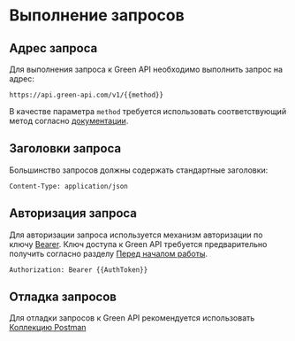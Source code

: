 # Выполнение запросов

## Адрес запроса

Для выполнения запроса к Green API необходимо выполнить запрос на адрес:

```
https://api.green-api.com/v1/{{method}}
```

В качестве параметра `method` требуется использовать соответствующий метод согласно [документации](api/index.md).

## Заголовки запроса
Большинство запросов должны содержать стандартные заголовки:

```
Content-Type: application/json
```

## Авторизация запроса

Для авторизации запроса используется механизм авторизации по ключу [Bearer](https://tools.ietf.org/html/draft-ietf-oauth-v2-bearer-23). Ключ доступа к Green API требуется предварительно получить согласно разделу [Перед началом работы](before-start.md).

```
Authorization: Bearer {{AuthToken}}
```

## Отладка запросов

Для отладки запросов к Green API рекомендуется использовать [Коллекцию Postman](postman-collection.md)
